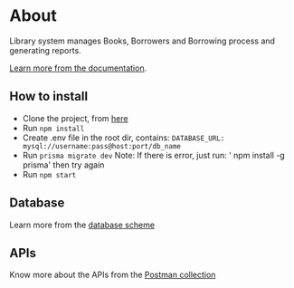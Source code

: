 # About

Library system manages Books, Borrowers and Borrowing process and generating reports.

[Learn more from the documentation](https://drive.google.com/file/d/147NRaWtnbhTCPRgw7HpqbP-aZVPlZnrr/view?usp=sharing).

## How to install

- Clone the project, from [here](https://github.com/Yasmine-Arafa/library-system)
- Run `npm install`
- Create .env file in the root dir, contains: `DATABASE_URL: mysql://username:pass@host:port/db_name`
- Run `prisma migrate dev`
  Note: If there is error, just run: ' npm install -g prisma' then try again
- Run `npm start`

## Database

Learn more from the [database scheme](https://drive.google.com/file/d/10lTMgx49XbswNM6gszmso8_U12AW088j/view?usp=sharing)

## APIs

Know more about the APIs from the [Postman collection](https://drive.google.com/file/d/105BY9eDxLE8F6a029Uss9Q0bs4xsTjWg/view?usp=sharing)


